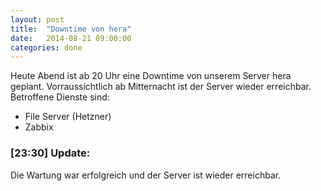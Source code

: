 ```yaml
---
layout: post
title:  "Downtime von hera"
date:   2014-08-21 09:00:00
categories: done
---
```


Heute Abend ist ab 20 Uhr eine Downtime von unserem Server hera geplant. Vorraussichtlich ab Mitternacht ist der Server wieder erreichbar. Betroffene Dienste sind:

* File Server (Hetzner)
* Zabbix

### [23:30] Update:

Die Wartung war erfolgreich und der Server ist wieder erreichbar.
